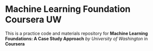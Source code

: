 # Machine Learning Foundation Coursera UW

This is a practice code and materials repository for 
**Machine Learning Foundations: A Case Study Approach**
*by University of Washington*
in **Coursera**

